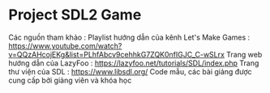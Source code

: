 # Project SDL2 Game


Các nguồn tham khảo : 
Playlist hướng dẫn của kênh Let's Make Games : https://www.youtube.com/watch?v=QQzAHcojEKg&list=PLhfAbcv9cehhkG7ZQK0nfIGJC_C-wSLrx
Trang web hướng dẫn của LazyFoo : https://lazyfoo.net/tutorials/SDL/index.php
Trang thư viện của SDL : https://www.libsdl.org/
Code mẫu, các bài giảng được cung cấp bởi giảng viên và khóa học
